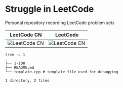 # Struggle in LeetCode

Personal repository recording LeetCode problem sets

|LeetCode CN|LeetCode|
|:--:|:--:|
|![LeetCode CN](https://leetcard.jacoblin.cool/hantaoye?theme=dark&font=Hubballi&ext=heatmap&site=cn)|![LeetCode CN](https://leetcard.jacoblin.cool/Hantao-Ye?theme=dark&ext=heatmap)|

```shell
tree -L 1
.
├── 1-100
├── README.md
└── template.cpp # template file used for debugging

1 directory, 2 files
```